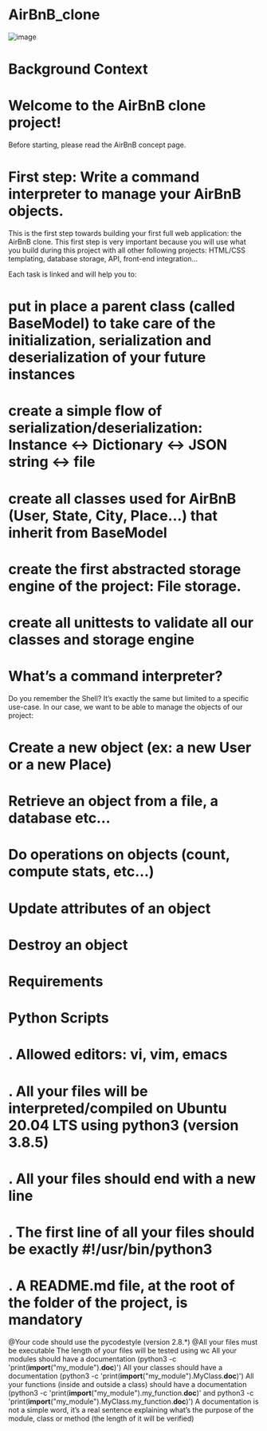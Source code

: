 # AirBnB_clone
![image](https://user-images.githubusercontent.com/106745705/203009936-2e5ced90-ca21-4443-923b-d060ae3339bf.png)

# Background Context
# Welcome to the AirBnB clone project!
Before starting, please read the AirBnB concept page.
# First step: Write a command interpreter to manage your AirBnB objects.
This is the first step towards building your first full web application: the AirBnB clone. This first step is very important because you will use what you build during this project with all other following projects: HTML/CSS templating, database storage, API, front-end integration…

Each task is linked and will help you to:

# put in place a parent class (called BaseModel) to take care of the initialization, serialization and deserialization of your future instances
# create a simple flow of serialization/deserialization: Instance <-> Dictionary <-> JSON string <-> file
# create all classes used for AirBnB (User, State, City, Place…) that inherit from BaseModel
# create the first abstracted storage engine of the project: File storage.
# create all unittests to validate all our classes and storage engine

# What’s a command interpreter?
Do you remember the Shell? It’s exactly the same but limited to a specific use-case. In our case, we want to be able to manage the objects of our project:

# Create a new object (ex: a new User or a new Place)
# Retrieve an object from a file, a database etc…
# Do operations on objects (count, compute stats, etc…)
# Update attributes of an object
# Destroy an object

# Requirements

# Python Scripts
# . Allowed editors: vi, vim, emacs
# . All your files will be interpreted/compiled on Ubuntu 20.04 LTS using python3 (version 3.8.5)
# . All your files should end with a new line
# . The first line of all your files should be exactly #!/usr/bin/python3
# . A README.md file, at the root of the folder of the project, is mandatory
@Your code should use the pycodestyle (version 2.8.*)
@All your files must be executable
The length of your files will be tested using wc
All your modules should have a documentation (python3 -c 'print(__import__("my_module").__doc__)')
All your classes should have a documentation (python3 -c 'print(__import__("my_module").MyClass.__doc__)')
All your functions (inside and outside a class) should have a documentation (python3 -c 'print(__import__("my_module").my_function.__doc__)' and python3 -c 'print(__import__("my_module").MyClass.my_function.__doc__)')
A documentation is not a simple word, it’s a real sentence explaining what’s the purpose of the module, class or method (the length of it will be verified)

